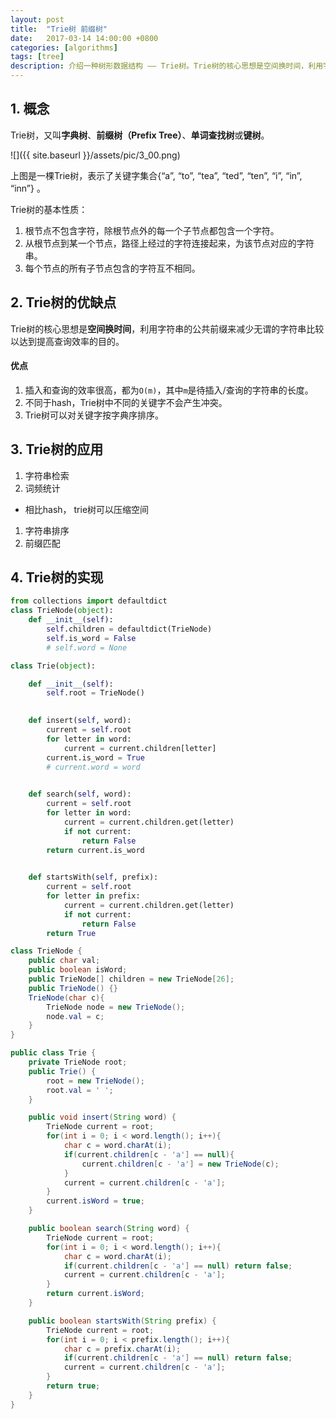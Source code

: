 ```yaml
---
layout: post
title:  "Trie树 前缀树"
date:   2017-03-14 14:00:00 +0800
categories: [algorithms]
tags: [tree]
description: 介绍一种树形数据结构 —— Trie树。Trie树的核心思想是空间换时间，利用字符串的公共前缀来减少无谓的字符串比较以达到提高查询效率的目的。
---
```


## 1. 概念

Trie树，又叫**字典树**、**前缀树（Prefix Tree）**、**单词查找树**或**键树**。

![]({{ site.baseurl }}/assets/pic/3_00.png)

上图是一棵Trie树，表示了关键字集合{“a”, “to”, “tea”, “ted”, “ten”, “i”, “in”, “inn”} 。

Trie树的基本性质：

1. 根节点不包含字符，除根节点外的每一个子节点都包含一个字符。
1. 从根节点到某一个节点，路径上经过的字符连接起来，为该节点对应的字符串。
1. 每个节点的所有子节点包含的字符互不相同。

## 2. Trie树的优缺点

Trie树的核心思想是**空间换时间**，利用字符串的公共前缀来减少无谓的字符串比较以达到提高查询效率的目的。

#### 优点
1. 插入和查询的效率很高，都为`O(m)`，其中`m`是待插入/查询的字符串的长度。
1. 不同于hash，Trie树中不同的关键字不会产生冲突。
1. Trie树可以对关键字按字典序排序。

## 3. Trie树的应用

1. 字符串检索
1. 词频统计
- 相比hash， trie树可以压缩空间
1. 字符串排序
1. 前缀匹配

## 4. Trie树的实现

~~~python
from collections import defaultdict
class TrieNode(object):
    def __init__(self):
        self.children = defaultdict(TrieNode)
        self.is_word = False
        # self.word = None

class Trie(object):

    def __init__(self):
        self.root = TrieNode()
        

    def insert(self, word):
        current = self.root
        for letter in word:
            current = current.children[letter]
        current.is_word = True
        # current.word = word
        

    def search(self, word):
        current = self.root
        for letter in word:
            current = current.children.get(letter)
            if not current:
                return False
        return current.is_word
        

    def startsWith(self, prefix):
        current = self.root
        for letter in prefix:
            current = current.children.get(letter)
            if not current:
                return False
        return True
~~~

~~~java
class TrieNode {
    public char val;
    public boolean isWord; 
    public TrieNode[] children = new TrieNode[26];
    public TrieNode() {}
    TrieNode(char c){
        TrieNode node = new TrieNode();
        node.val = c;
    }
}

public class Trie {
    private TrieNode root;
    public Trie() {
        root = new TrieNode();
        root.val = ' ';
    }

    public void insert(String word) {
        TrieNode current = root;
        for(int i = 0; i < word.length(); i++){
            char c = word.charAt(i);
            if(current.children[c - 'a'] == null){
                current.children[c - 'a'] = new TrieNode(c);
            }
            current = current.children[c - 'a'];
        }
        current.isWord = true;
    }

    public boolean search(String word) {
        TrieNode current = root; 
        for(int i = 0; i < word.length(); i++){
            char c = word.charAt(i);
            if(current.children[c - 'a'] == null) return false;
            current = current.children[c - 'a'];
        }
        return current.isWord;
    }

    public boolean startsWith(String prefix) {
        TrieNode current = root; 
        for(int i = 0; i < prefix.length(); i++){
            char c = prefix.charAt(i);
            if(current.children[c - 'a'] == null) return false;
            current = current.children[c - 'a'];
        }
        return true;
    }
}
~~~













